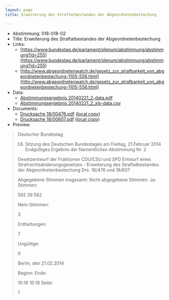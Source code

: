 ```yaml
---
layout: page
title: Erweiterung des Straftatbestandes der Abgeordnetenbestechung

---
```


* Abstimmung: 018-018-02
* Title: Erweiterung des Straftatbestandes der Abgeordnetenbestechung
* Links: 
    * [https://www.bundestag.de/parlament/plenum/abstimmung/abstimmung?id=255](https://www.bundestag.de/parlament/plenum/abstimmung/abstimmung?id=255)
    * [http://www.abgeordnetenwatch.de/gesetz_zur_strafbarkeit_von_abgeordnetenbestechung-1105-556.html](http://www.abgeordnetenwatch.de/gesetz_zur_strafbarkeit_von_abgeordnetenbestechung-1105-556.html)
* Data: 
    * [Abstimmungsergebnis 20140221_2-data.pdf](/abstimmungsliste/20140221_2-data.pdf)
    * [Abstimmungsergebnis 20140221_2_xls-data.csv](/abstimmungsliste/analyses/20140221_2_xls-data.csv)
* Documents: 
    * [Drucksache 18/00476.pdf](http://dip21.bundestag.de/dip21/btd/18/004/1800476.pdf) ([local copy](/abstimmungsdaten/018-018-02/1800476.pdf))
    * [Drucksache 18/00607.pdf](http://dip21.bundestag.de/dip21/btd/18/006/1800607.pdf) ([local copy](/abstimmungsdaten/018-018-02/1800607.pdf))
* Preview: 
> Deutscher Bundestag
> 
> 18. Sitzung des Deutschen Bundestages
> am Freitag, 21.Februar 2014
> Endgültiges Ergebnis der Namentlichen Abstimmung Nr. 2
> 
> Gesetzentwurf der Fraktionen CDU/CSU und SPD
> Entwurf eines Strafrechtsänderungsgesetzes - Erweiterung des Straftatbestandes der
> Abgeordnetenbestechung
> Drs. 18/476 und 18/607
> 
> Abgegebene Stimmen insgesamt:
> Nicht abgegebene Stimmen:
> Ja-Stimmen:
> 
> 592
> 39
> 582
> 
> Nein-Stimmen:
> 
> 3
> 
> Enthaltungen:
> 
> 7
> 
> Ungültige:
> 
> 0
> 
> Berlin, den 21.02.2014
> 
> Beginn:
> Ende:
> 
> 10:16
> 10:18
> Seite:
> 
> 1
> 
> 
